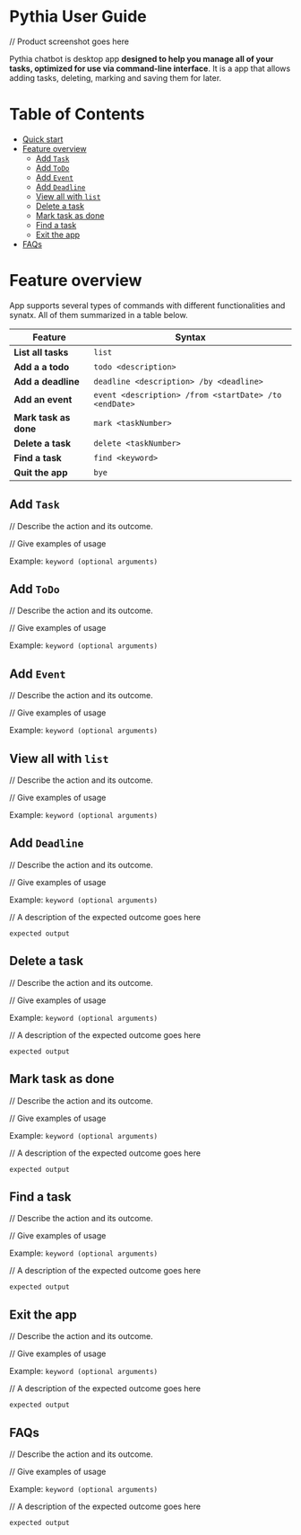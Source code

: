 # Pythia User Guide
// Product screenshot goes here

Pythia chatbot is desktop app **designed to help you manage all of your tasks, 
optimized for use via command-line interface**.
It is a  app that allows adding tasks, deleting, marking and saving them for later.

# Table of Contents
- [Quick start](#quick-start)
- [Feature overview](#feature-overview)
    - [Add `Task`](#add-task)
    - [Add `ToDo`](#add-todo)
    - [Add `Event`](#add-event)
    - [Add `Deadline`](#add-deadline)
    - [View all with `list`](#list-tasks)
    - [Delete a task](#task-delete)
    - [Mark task as done](#mark-task)
    - [Find a task](#find-task)
    - [Exit the app](#exit)
- [FAQs](#faqs)

# Feature overview
App supports several types of commands with different functionalities and synatx. 
All of them summarized in a table below.

| Feature               | Syntax                                                |
|-----------------------|-------------------------------------------------------|
| **List all tasks**    | `list`                                                |
| **Add a a todo**      | `todo <description>`                                  |
| **Add a deadline**    | `deadline <description> /by <deadline>`               |
| **Add an event**      | `event <description> /from <startDate> /to <endDate>` |
| **Mark task as done** | `mark <taskNumber>`                                   |
| **Delete a task**     | `delete <taskNumber>`                                 |
| **Find a task**       | `find <keyword>`                                      |
| **Quit the app**      | `bye`                                                 |

## Add `Task`

// Describe the action and its outcome.

// Give examples of usage

Example: `keyword (optional arguments)`

## Add `ToDo`

// Describe the action and its outcome.

// Give examples of usage

Example: `keyword (optional arguments)`

## Add `Event`

// Describe the action and its outcome.

// Give examples of usage

Example: `keyword (optional arguments)`

## View all with `list`

// Describe the action and its outcome.

// Give examples of usage

Example: `keyword (optional arguments)`

## Add `Deadline`

// Describe the action and its outcome.

// Give examples of usage

Example: `keyword (optional arguments)`

// A description of the expected outcome goes here

```
expected output
```

## Delete a task

// Describe the action and its outcome.

// Give examples of usage

Example: `keyword (optional arguments)`

// A description of the expected outcome goes here

```
expected output
```

## Mark task as done

// Describe the action and its outcome.

// Give examples of usage

Example: `keyword (optional arguments)`

// A description of the expected outcome goes here

```
expected output
```

## Find a task

// Describe the action and its outcome.

// Give examples of usage

Example: `keyword (optional arguments)`

// A description of the expected outcome goes here

```
expected output
```

## Exit the app

// Describe the action and its outcome.

// Give examples of usage

Example: `keyword (optional arguments)`

// A description of the expected outcome goes here

```
expected output
```

## FAQs

// Describe the action and its outcome.

// Give examples of usage

Example: `keyword (optional arguments)`

// A description of the expected outcome goes here

```
expected output
```